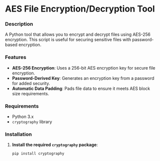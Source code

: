 # AES File Encryption/Decryption Tool

### Description
A Python tool that allows you to encrypt and decrypt files using AES-256 encryption. This script is useful for securing sensitive files with password-based encryption.

### Features
- **AES-256 Encryption**: Uses a 256-bit AES encryption key for secure file encryption.
- **Password-Derived Key**: Generates an encryption key from a password for added security.
- **Automatic Data Padding**: Pads file data to ensure it meets AES block size requirements.

### Requirements
- Python 3.x
- `cryptography` library

### Installation

1. **Install the required `cryptography` package**:
   ```bash
   pip install cryptography

